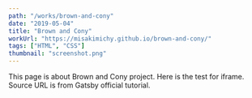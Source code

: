 ```yaml
---
path: "/works/brown-and-cony"
date: "2019-05-04"
title: "Brown and Cony"
workUrl: "https://misakimichy.github.io/brown-and-cony/"
tags: ["HTML", "CSS"]
thumbnail: "screenshot.png"
---
```

This page is about Brown and Cony project.
Here is the test for iframe. Source URL is from Gatsby official tutorial.